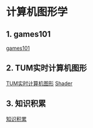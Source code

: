 # 计算机图形学

## 1. games101
[games101](games101/_games101.md)

## 2. TUM实时计算机图形
[TUM实时计算机图形](TUM实时计算机图形/_TUM实时计算机图形.md)
[Shader](./shader/_shader.md)

## 3. 知识积累
[知识积累](计算机图形学知识积累/_KnowledgeAccumulation_CG.md)